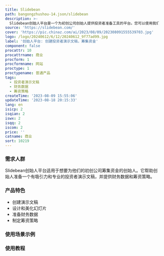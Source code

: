 ```yaml
---
title: Slidebean
path: bangongzhushou-14.json/slidebean
description: >-
  Slidebean创始人平台是一个为初创公司创始人提供投资者准备工具的平台。您可以使用我们的投资者演示文稿和投资者套件，或与我们的团队合作，准备您的演示文稿和财务数据。
source: 'https://slidebean.com/'
cover: 'https://pic.chinaz.com/ai/2023/08/09/202308091555539703.jpg'
logo: /logo/20240612/6/12/20240612_9f77ad99.jpg
label: '创始人平台: 创建投资者演示文稿，筹集资金'
component: false
procattr: 10
procattrname: 商业
procform: 1
procformname: 网站
proctype: 1
proctypename: 普通产品
tags:
  - 投资者演示文稿
  - 财务数据
  - 筹资策略
createTime: '2023-08-09 15:55:06'
updateTime: '2023-08-18 20:15:33'
lang: en
isicp: 2
isqian: 2
iswx: 2
isqq: 2
iscom: 2
price: ''
catname: 商业
sort: 10219
---
```




### 需求人群
Slidebean创始人平台适用于想要为他们的初创公司筹集资金的创始人。它帮助创始人准备一个有吸引力和专业的投资者演示文稿，并提供财务数据和筹资策略。

### 产品特色
- 创建演示文稿
- 设计和美化幻灯片
- 准备财务数据
- 制定筹资策略

### 使用场景示例


### 使用教程


  
